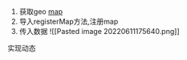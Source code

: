 1. 获取geo [map](http://datav.aliyun.com/portal/school/atlas/area_selector)
2. 导入registerMap方法,注册map
3. 传入数据
![[Pasted image 20220611175640.png]]



实现动态